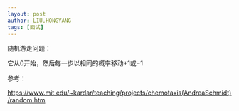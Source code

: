 ```yaml
---
layout: post
author: LIU,HONGYANG
tags: [面试]
---
```




随机游走问题：

它从0开始，然后每一步以相同的概率移动+1或−1









参考：

https://www.mit.edu/~kardar/teaching/projects/chemotaxis(AndreaSchmidt)/random.htm